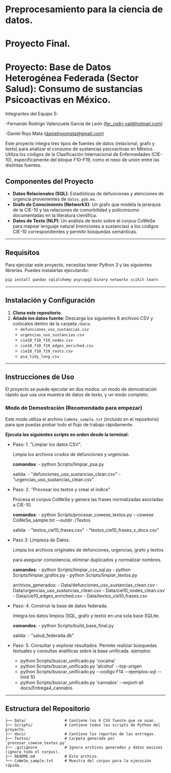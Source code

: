 # Preprocesamiento para la ciencia de datos.

# Proyecto Final.

# Proyecto: Base de Datos Heterogénea Federada (Sector Salud): Consumo de sustancias Psicoactivas en México.

Integrantes del Equipo 5:

-Fernando Rodrigo Valenzuela García de León (fer_rodri-val@hotmail.com)

-Daniel Rojo Mata (danielrojomata@gmail.com)

Este proyecto integra tres tipos de fuentes de datos (relacional, grafo y texto) para analizar el consumo de sustancias psicoactivas en México. Utiliza los códigos de la Clasificación Internacional de Enfermedades (CIE-10), específicamente del bloque F10-F19, como el nexo de unión entre las distintas fuentes.

## Componentes del Proyecto

- **Datos Relacionales (SQL)**: Estadísticas de defunciones y atenciones de urgencia provenientes de `datos.gob.mx`.
- **Grafo de Conocimiento (NetworkX)**: Un grafo que modela la jerarquía de la CIE-10 y las relaciones de comorbilidad y policonsumo documentadas en la literatura científica.
- **Datos de Texto (NLP)**: Un análisis de texto sobre el corpus CoWeSe para mapear lenguaje natural (menciones a sustancias) a los códigos CIE-10 correspondientes y permitir búsquedas semánticas.

---

## Requisitos

Para ejecutar este proyecto, necesitas tener Python 3 y las siguientes librerías. Puedes instalarlas ejecutando:

```bash
pip install pandas sqlalchemy psycopg2-binary networkx scikit-learn
```

---

## Instalación y Configuración

1.  **Clona este repositorio**.
2.  **Añade los datos fuente**: Descarga los siguientes 6 archivos CSV y colócalos dentro de la carpeta `/Data`:
    - `defunciones_uso_sustancias.csv`
    - `urgencias_uso_sustancias.csv`
    - `cie10_f10_f19_nodes.csv`
    - `cie10_f10_f19_edges_enriched.csv`
    - `cie10_f10_f19_roots.csv`
    - `psa_tidy_long.csv`

---

## Instrucciones de Uso

El proyecto se puede ejecutar en dos modos: un modo de demostración rápido que usa una muestra de datos de texto, y un modo completo.

### Modo de Demostración (Recomendado para empezar)

Este modo utiliza el archivo `CoWeSe_sample.txt` (incluido en el repositorio) para que puedas probar todo el flujo de trabajo rápidamente.

**Ejecuta los siguientes scripts en orden desde la terminal:**

- Paso: 1. "Limpiar los datos CSV".
  
  Limpia los archivos crudos de defunciones y urgencias.
  
  **comandos**: - python Scripts/limpiar_psa.py
  
  salida: - "defunciones_uso_sustancias_clean.csv" - "urgencias_uso_sustancias_clean.csv"

- Paso: 2. "Procesar los textos y crear el índice"
  
  Procesa el corpus CoWeSe y genera las frases normalizadas asociadas a CIE-10.

  **comandos**: - python Scripts/procesar_cowese_textos.py --cowese CoWeSe_sample.txt --outdir ./Textos

  salida: - "textos_cie10_frases.csv" - "textos_cie10_frases_x_docs.csv"

- Paso 3: Limpieza de Datos.

  Limpia los archivos originales de defunciones, urgencias, grafo y textos

  para asegurar consistencia, eliminar duplicados y normalizar nombres.

  **comandos**: - python Scripts/limpiar_csv_sql.py - python Scripts/limpiar_grafos.py - python Scripts/limpiar_textos.py

  archivos_generados:
      - Data/defunciones_uso_sustancias_clean.csv
      - Data/urgencias_uso_sustancias_clean.csv
      - Data/cie10_nodes_clean.csv
      - Data/cie10_edges_enriched.csv
      - Data/textos_cie10_frases.csv

- Paso: 4. Construir la base de datos federada.

  Integra los datos limpios (SQL, grafo y texto) en una sola base SQLite.

  **comandos**: - python Scripts/build_base_final.py

  salida: - "salud_federada.db"

- Paso: 5. Consultar y explorar resultados.
  Permite realizar búsquedas textuales y consultas analíticas sobre la base unificada.
  ejemplos:
  - python Scripts/buscar_unificado.py 'cocaína'
  - python Scripts/buscar_unificado.py 'alcohol' --top-origen
  - python Scripts/buscar_unificado.py --codigo F14 --ejemplos-sql --limit 10
  - python Scripts/buscar_unificado.py 'cannabis' --export-all docs/Entrega4_cannabis

<!-- ### Ejemplo de Consulta Federada

Una vez creada la base de datos, puedes hacer consultas que combinen las tres fuentes de datos. Por ejemplo, para buscar información sobre "intoxicación por cocaína":

```bash
python Scripts/salud_federada_prototipo.py --data-dir ./Data --texto "intoxicación por cocaína"
```

**¿Qué hará este comando?**

1.  **Texto -> Código**: Mapeará la palabra "cocaína" al código CIE-10 **F14**.
2.  **Código -> SQL**: Consultará la base de datos para obtener el número de defunciones por F14, agrupado por año y entidad.
3.  **Código -> Grafo**: Consultará el grafo para obtener los subtipos de diagnóstico asociados a F14 (ej. F14.0, F14.1, etc.).

### Modo Completo

Para reproducir los resultados con el corpus de texto completo:

1.  **Descarga el corpus CoWeSe** desde su fuente oficial y colócalo en la raíz del proyecto.
2.  **Sigue los mismos pasos** que en el modo de demostración, pero en el paso 2, apunta al archivo completo:
    ```bash
    python Scripts/procesar_cowese_textos.py --cowese CoWeSe.txt --outdir ./Textos
    ``` -->

---

## Estructura del Repositorio

```
├── Data/                 # Contiene los 6 CSV fuente que se usan.
├── Scripts/              # Contiene todos los scripts de Python del proyecto.
├── docs/                 # Contiene los reportes de las entregas.
├── Textos/               # Carpeta generada por `procesar_cowese_textos.py`.
├── .gitignore            # Ignora archivos generados y datos masivos (ignora todo el corpus).
├── README.md             # Este archivo.
└── CoWeSe_sample.txt     # Muestra del corpus para la ejecución rápida.
```
